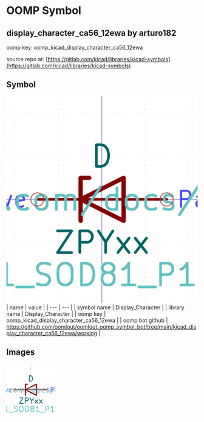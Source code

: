 # OOMP Symbol  
## display_character_ca56_12ewa  by arturo182  
  
oomp key: oomp_kicad_display_character_ca56_12ewa  
  
source repo at: [https://gitlab.com/kicad/libraries/kicad-symbols](https://gitlab.com/kicad/libraries/kicad-symbols)  
## Symbol  
  
[![working.png](working_600.png)](working.png)  
| name | value | 
| --- | --- | 
| symbol name | Display_Character | 
| library name | Display_Character | 
| oomp key | oomp_kicad_display_character_ca56_12ewa | 
| oomp bot github | https://github.com/oomlout/oomlout_oomp_symbol_bot/tree/main/kicad_display_character_ca56_12ewa/working | 
## Images  
  
[![working.png](working_140.png)](working.png)  
